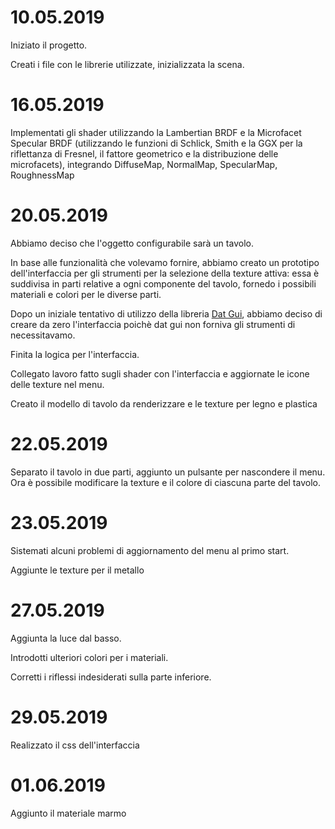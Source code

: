 10.05.2019
=============
Iniziato il progetto.

Creati i file con le librerie utilizzate, inizializzata la scena.

16.05.2019
=============
Implementati gli shader utilizzando la Lambertian BRDF e la Microfacet Specular BRDF (utilizzando le funzioni di Schlick, Smith e la GGX per la riflettanza di Fresnel, il fattore geometrico e la distribuzione delle microfacets), integrando DiffuseMap, NormalMap, SpecularMap, RoughnessMap


20.05.2019
=============
Abbiamo deciso che l'oggetto configurabile sarà un tavolo.

In base alle funzionalità che volevamo fornire, abbiamo creato un prototipo dell'interfaccia per gli strumenti per la selezione della texture attiva: essa è suddivisa in parti relative a ogni componente del tavolo, fornedo i possibili materiali e colori per le diverse parti.

Dopo un iniziale tentativo di utilizzo della libreria [Dat Gui](https://github.com/dataarts/dat.gui), abbiamo deciso di creare da zero l'interfaccia poichè dat gui non forniva gli strumenti di necessitavamo.

Finita la logica per l'interfaccia.

Collegato lavoro fatto sugli shader con l'interfaccia e aggiornate le icone delle texture nel menu.

Creato il modello di tavolo da renderizzare e le texture per legno e plastica

22.05.2019
=============
Separato il tavolo in due parti, aggiunto un pulsante per nascondere il menu. Ora &egrave; possibile modificare la texture e il colore di ciascuna parte del tavolo.

23.05.2019
=============
Sistemati alcuni problemi di aggiornamento del menu al primo start.

Aggiunte le texture per il metallo

27.05.2019
=============
Aggiunta la luce dal basso.

Introdotti ulteriori colori per i materiali.

Corretti i riflessi indesiderati sulla parte inferiore.

29.05.2019
=============
Realizzato il css dell'interfaccia

01.06.2019
=============
Aggiunto il materiale marmo